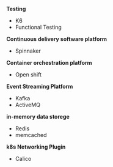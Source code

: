 **Testing**
- K6
- Functional Testing



**Continuous delivery software platform**
- Spinnaker


**Container orchestration platform**
- Open shift


**Event Streaming Platform**
- Kafka
- ActiveMQ

**in-memory data storege**
- Redis
- memcached


**k8s Networking Plugin**
- Calico
